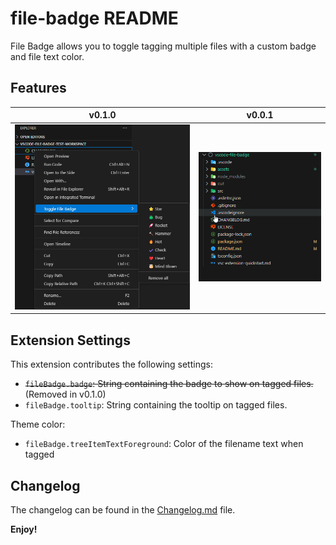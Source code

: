 # file-badge README

File Badge allows you to toggle tagging multiple files with a custom badge and file text color.

## Features

v0.1.0             |  v0.0.1
:-------------------------:|:-------------------------:
![0.1.0](assets/preview-0.1.0.png)  |  ![0.0.1](assets/preview.gif)

## Extension Settings

This extension contributes the following settings:

-   ~~`fileBadge.badge`: String containing the badge to show on tagged files.~~ (Removed in v0.1.0)
-   `fileBadge.tooltip`: String containing the tooltip on tagged files.

Theme color:

-   `fileBadge.treeItemTextForeground`: Color of the filename text when tagged

## Changelog

The changelog can be found in the [Changelog.md](./Changelog.md) file.

**Enjoy!**

